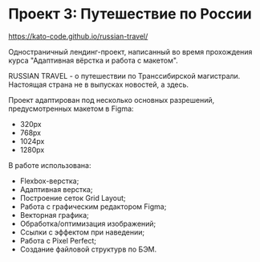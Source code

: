 # Проект 3: Путешествие по России 

https://kato-code.github.io/russian-travel/

Одностраничный лендинг-проект, написанный во время прохождения курса "Адаптивная вёрстка и работа с макетом". 

RUSSIAN TRAVEL - о путешествии по Транссибирской магистрали. Настоящая страна не в выпусках новостей, а здесь.
 
Проект адаптирован под несколько основных разрешений, предусмотренных макетом в Figma: 
 * 320px 
 * 768px 
 * 1024px 
 * 1280px 


В работе использована:

- Flexbox-верстка;
- Адаптивная верстка;
- Построение сеток Grid Layout;
- Работа с графическим редактором Figma;
- Векторная графика;
- Обработка/оптимизация изображений;
- Ссылки с эффектом при наведении;
- Работа с Pixel Perfect;
- Создание файловой структурв по БЭМ.

 
